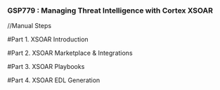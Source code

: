 ### GSP779 :  Managing Threat Intelligence with Cortex XSOAR 

//Manual Steps

#Part 1. XSOAR Introduction

#Part 2. XSOAR Marketplace & Integrations

#Part 3. XSOAR Playbooks

#Part 4. XSOAR EDL Generation



